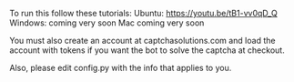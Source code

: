 To run this follow these tutorials:
Ubuntu: https://youtu.be/tB1-vv0qD_Q
Windows: coming very soon
Mac coming very soon

You must also create an account at captchasolutions.com and load the account with tokens if you want the bot to solve the captcha at checkout.

Also, please edit config.py with the info that applies to you. 




